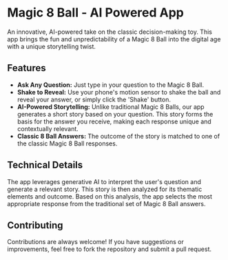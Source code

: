 # Magic 8 Ball - AI Powered App

An innovative, AI-powered take on the classic decision-making toy. This app brings the fun and unpredictability of a Magic 8 Ball into the digital age with a unique storytelling twist.

## Features

- **Ask Any Question:** Just type in your question to the Magic 8 Ball.
- **Shake to Reveal:** Use your phone's motion sensor to shake the ball and reveal your answer, or simply click the 'Shake' button.
- **AI-Powered Storytelling:** Unlike traditional Magic 8 Balls, our app generates a short story based on your question. This story forms the basis for the answer you receive, making each response unique and contextually relevant.
- **Classic 8 Ball Answers:** The outcome of the story is matched to one of the classic Magic 8 Ball responses.

## Technical Details

The app leverages generative AI to interpret the user's question and generate a relevant story. This story is then analyzed for its thematic elements and outcome. Based on this analysis, the app selects the most appropriate response from the traditional set of Magic 8 Ball answers.

## Contributing

Contributions are always welcome! If you have suggestions or improvements, feel free to fork the repository and submit a pull request.
